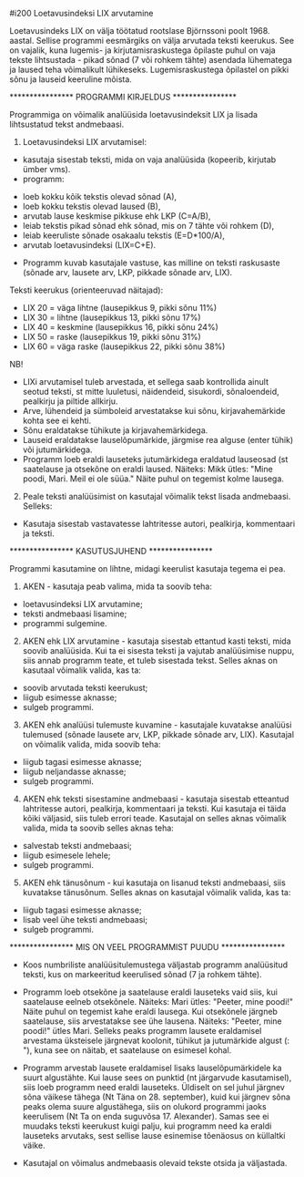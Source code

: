 #i200 Loetavusindeksi LIX arvutamine

Loetavusindeks LIX on välja töötatud rootslase Björnssoni poolt 1968. aastal. Sellise programmi eesmärgiks on välja arvutada teksti keerukus. See on vajalik, kuna lugemis- ja kirjutamisraskustega õpilaste puhul on vaja tekste lihtsustada - pikad sõnad (7 või rohkem tähte) asendada lühematega ja laused teha võimalikult lühikeseks. Lugemisraskustega õpilastel on pikki sõnu ja lauseid keeruline mõista.



**************** PROGRAMMI KIRJELDUS ****************

Programmiga on võimalik analüüsida loetavusindeksit LIX ja lisada lihtsustatud tekst andmebaasi. 

1) Loetavusindeksi LIX arvutamisel:
* kasutaja sisestab teksti, mida on vaja analüüsida (kopeerib, kirjutab ümber vms).
* programm:
- loeb kokku kõik tekstis olevad sõnad (A),
- loeb kokku tekstis olevad laused (B),
- arvutab lause keskmise pikkuse ehk LKP (C=A/B),
- leiab tekstis pikad sõnad ehk sõnad, mis on 7 tähte või rohkem (D),
- leiab keeruliste sõnade osakaalu tekstis (E=D*100/A),
- arvutab loetavusindeksi (LIX=C+E).
* Programm kuvab kasutajale vastuse, kas milline on teksti raskusaste (sõnade arv, lausete arv, LKP, pikkade sõnade arv, LIX).

Teksti keerukus (orienteeruvad näitajad): 
* LIX 20 = väga lihtne (lausepikkus 9, pikki sõnu 11%) 
* LIX 30 = lihtne (lausepikkus 13, pikki sõnu 17%) 
* LIX 40 = keskmine (lausepikkus 16, pikki sõnu 24%) 
* LIX 50 = raske (lausepikkus 19, pikki sõnu 31%) 
* LIX 60 = väga raske (lausepikkus 22, pikki sõnu 38%)

NB!
* LIXi arvutamisel tuleb arvestada, et sellega saab kontrollida ainult seotud teksti, st mitte luuletusi, näidendeid, sisukordi, sõnaloendeid, pealkirju ja piltide allkirju. 
* Arve, lühendeid ja sümboleid arvestatakse kui sõnu, kirjavahemärkide kohta see ei kehti. 
* Sõnu eraldatakse tühikute ja kirjavahemärkidega.
* Lauseid eraldatakse lauselõpumärkide, järgmise rea alguse (enter tühik) või jutumärkidega.
* Programm loeb eraldi lauseteks jutumärkidega eraldatud lauseosad (st saatelause ja otsekõne on eraldi laused. Näiteks: Mikk ütles: "Mine poodi, Mari. Meil ei ole süüa." Näite puhul on tegemist kolme lausega. 


2) Peale teksti analüüsimist on kasutajal võimalik tekst lisada andmebaasi. Selleks:
* Kasutaja sisestab vastavatesse lahtritesse autori, pealkirja, kommentaari ja teksti.



**************** KASUTUSJUHEND ****************

Programmi kasutamine on lihtne, midagi keerulist kasutaja tegema ei pea.

1. AKEN - kasutaja peab valima, mida ta soovib teha:
* loetavusindeksi LIX arvutamine;
* teksti andmebaasi lisamine;
* programmi sulgemine.

2. AKEN ehk LIX arvutamine - kasutaja sisestab ettantud kasti teksti, mida soovib analüüsida. Kui ta ei sisesta teksti ja vajutab analüüsimise nuppu, siis annab programm teate, et tuleb sisestada tekst. Selles aknas on kasutaal võimalik valida, kas ta:
* soovib arvutada teksti keerukust;
* liigub esimesse aknasse;
* sulgeb programmi.

3. AKEN ehk analüüsi tulemuste kuvamine - kasutajale kuvatakse analüüsi tulemused (sõnade lausete arv, LKP, pikkade sõnade arv, LIX). Kasutajal on võimalik valida, mida soovib teha:
* liigub tagasi esimesse aknasse;
* liigub neljandasse aknasse;
* sulgeb programmi.

4. AKEN ehk teksti sisestamine andmebaasi - kasutaja sisestab etteantud lahtritesse autori, pealkirja, kommentaari ja teksti. Kui kasutaja ei täida kõiki väljasid, siis tuleb errori teade. Kasutajal on selles aknas võimalik valida, mida ta soovib selles aknas teha:
* salvestab teksti andmebaasi;
* liigub esimesele lehele;
* sulgeb programmi.

5. AKEN ehk tänusõnum - kui kasutaja on lisanud teksti andmebaasi, siis kuvatakse tänusõnum. Selles aknas on kasutajal võimalik valida, kas ta:
* liigub tagasi esimesse aknasse;
* lisab veel ühe teksti andmebaasi;
* sulgeb programmi.



**************** MIS ON VEEL PROGRAMMIST PUUDU ****************

* Koos numbriliste analüüsitulemustega väljastab programm analüüsitud teksti, kus on markeeritud keerulised sõnad (7 ja rohkem tähte).

* Programm loeb otsekõne ja saatelause eraldi lauseteks vaid siis, kui saatelause eelneb otsekõnele. Näiteks: Mari ütles: "Peeter, mine poodi!" Näite puhul on tegemist kahe eraldi lausega. Kui otsekõnele järgneb saatelause, siis arvestatakse see ühe lausena. Näiteks: "Peeter, mine poodi!" ütles Mari. Selleks peaks programm lausete eraldamisel arvestama üksteisele järgnevat koolonit, tühikut ja jutumärkide algust (: "), kuna see on näitab, et saatelause on esimesel kohal. 

* Programm arvestab lausete eraldamisel lisaks lauselõpumärkidele ka suurt algustähte. Kui lause sees on punktid (nt järgarvude kasutamisel), siis loeb programm need eraldi lauseteks. Üldiselt on sel juhul järgnev sõna väikese tähega (Nt Täna on 28. september), kuid kui järgnev sõna peaks olema suure algustähega, siis on olukord programmi jaoks keerulisem (Nt Ta on enda suguvõsa 17. Alexander). Samas see ei muudaks teksti keerukust kuigi palju, kui programm need ka eraldi lauseteks arvutaks, sest sellise lause esinemise tõenäosus on küllaltki väike.

* Kasutajal on võimalus andmebaasis olevaid tekste otsida ja väljastada.




